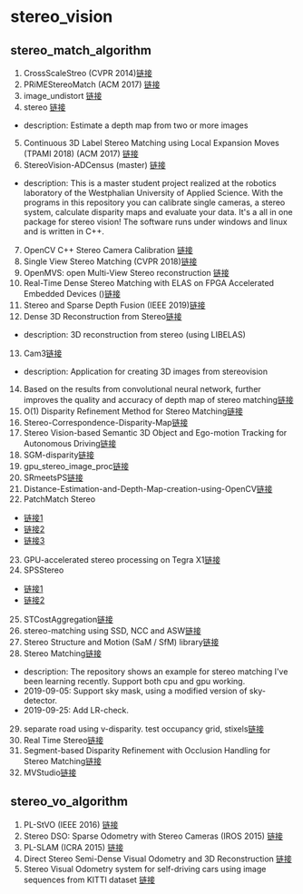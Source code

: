 # stereo_vision
## stereo_match_algorithm
1.  CrossScaleStreo (CVPR 2014)[链接](https://github.com/rookiepig/CrossScaleStereo)
2.  PRiMEStereoMatch (ACM  2017) [链接](https://github.com/PRiME-project/PRiMEStereoMatch)
3.  image_undistort  [链接](https://github.com/ethz-asl/image_undistort)
4.  stereo [链接](https://github.com/johannesu/stereo)
  * description: Estimate a depth map from two or more images
5.  Continuous 3D Label Stereo Matching using Local Expansion Moves (TPAMI 2018)  (ACM  2017) [链接](https://github.com/PRiME-project/https://github.com/t-taniai/LocalExpStereo)
6. StereoVision-ADCensus  (master) [链接](https://github.com/DLuensch/StereoVision-ADCensus)
  * description: This is a master student project realized at the robotics laboratory of the Westphalian University of Applied Science. With the programs in this repository you can calibrate single cameras, a stereo system, calculate disparity maps and evaluate your data. It's a all in one package for stereo vision! The software runs under windows and linux and is written in C++.
7. OpenCV C++ Stereo Camera Calibration [链接](https://github.com/sourishg/stereo-calibration)
8. Single View Stereo Matching (CVPR 2018)[链接](https://github.com/lawy623/SVS)
9. OpenMVS: open Multi-View Stereo reconstruction [链接](https://github.com/cdcseacave/openMVS)
10. Real-Time Dense Stereo Matching with ELAS on FPGA Accelerated Embedded Devices ()[链接](https://github.com/torrvision/ELAS_SoC)
11. Stereo and Sparse Depth Fusion (IEEE 2019)[链接](https://github.com/ShreyasSkandanS/stereo_sparse_depth_fusion)
12. Dense 3D Reconstruction from Stereo[链接](https://github.com/ut-amrl/stereo_dense_reconstruction)
  * description:  3D reconstruction from stereo (using LIBELAS)
13. Cam3[链接](https://github.com/KFlaga/Cam3D/tree/fed29f8d2cc71146e7ddbb3af96000545373d339)
  * description:  Application for creating 3D images from stereovision
14. Based on the results from convolutional neural network, further improves the quality and accuracy of depth map of stereo matching[链接](https://github.com/hx19940102/Stereo_Matching/tree/f6811ded01e64c69c4f3f6274c3c5039a88ae6c1)
15. O(1) Disparity Refinement Method for Stereo Matching[链接](https://github.com/huangxm14-thu/DisparityRefine/tree/bbe038f1326a04764ce35afd3f64216f0d99dbea)
16. Stereo-Correspondence-Disparity-Map[链接](https://github.com/jajatikr/Stereo-Correspondence-Disparity-Map)
17. Stereo Vision-based Semantic 3D Object and Ego-motion Tracking for Autonomous Driving[链接](https://github.com/zhanghanduo/stereo_semantic_mapping)
18. SGM-disparity[链接](https://github.com/xxsong5/SGM-disparity)
19. gpu_stereo_image_proc[链接](https://github.com/WHILL/gpu_stereo_image_proc)
20. SRmeetsPS[链接](https://github.com/nihalsid/SRmeetsPS-CUDA)
21. Distance-Estimation-and-Depth-Map-creation-using-OpenCV[链接](https://github.com/KeithReilly/Distance-Estimation-and-Depth-Map-creation-using-OpenCV)
22. PatchMatch Stereo
 * [链接1](https://github.com/ZhaozhengPlus/PatchMatchStereo)
 * [链接2](https://github.com/nebula-beta/PatchMatch)
  * [链接3](https://github.com/ivanbergonzani/patch-match-stereo)
23. GPU-accelerated stereo processing on Tegra X1[链接](https://github.com/ProjectArtemis/tegra_stereo)
24. SPSStereo
 * [链接1](https://github.com/vbodlloyd/StereoSegmentation)
 * [链接2](https://github.com/siposcsaba89/sps-stereo)
25. STCostAggregation[链接](https://github.com/kc4271/STCostAggregation)
26. stereo-matching using SSD, NCC and ASW[链接](https://github.com/luosch/stereo-matching)
27. Stereo Structure and Motion (SaM / SfM) library[链接](https://github.com/ivankreso/stereo-vision)
28. Stereo Matching[链接](https://github.com/hunterlew/stereo_matching)
 * description:  The repository shows an example for stereo matching I've been learning recently. Support both cpu and gpu working.
 * 2019-09-05: Support sky mask, using a modified version of sky-detector.
 * 2019-09-25: Add LR-check.
29. separate road using v-disparity. test occupancy grid, stixels[链接](https://github.com/windowsub0406/StereoVision)
30. Real Time Stereo[链接](https://github.com/kbatsos/Real-Time-Stereo)
31. Segment-based Disparity Refinement with Occlusion Handling for Stereo Matching[链接](https://github.com/TingmanYan/SDR)
32. MVStudio[链接](https://github.com/LiangliangNan/MVStudio)

## stereo_vo_algorithm
1.  PL-StVO (IEEE  2016) [链接](https://github.com/rubengooj/stvo-pl)
2.  Stereo DSO: Sparse Odometry with Stereo Cameras (IROS 2015) [链接](https://github.com/HorizonAD/stereo_dso)
3.  PL-SLAM (ICRA 2015) [链接](https://github.com/rubengooj/pl-slam)
4.  Direct Stereo Semi-Dense Visual Odometry and 3D Reconstruction [链接](https://github.com/WangYuTum/odometry)
5.  Stereo Visual Odometry system for self-driving cars using image sequences from KITTI dataset [链接](https://github.com/xxsong5/SGM-disparity)
